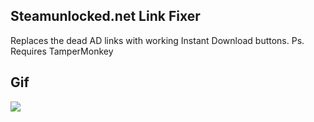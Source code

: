 ## Steamunlocked.net Link Fixer
Replaces the dead AD links with working Instant Download buttons.
Ps. Requires TamperMonkey

## Gif
<img src="https://i.imgur.com/xVaGMon.gif">